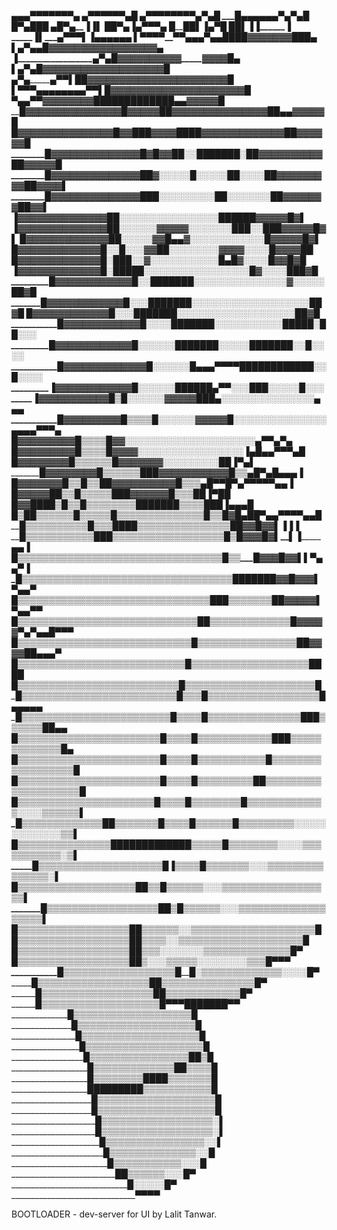 ___________________▄▄▄▀▀▀▀▀▀▀▄
 _______________▄▀▀____▀▀▀▀▄____█
 ___________▄▀▀__▀▀▀▀▀▀▄___▀▄___█
 __________█▄▄▄▄▄▄_______▀▄__▀▄__█
 _________█_________▀▄______█____█_█
 ______▄█_____________▀▄_____▐___▐_▌
 ______██_______________▀▄___▐_▄▀▀▀▄
 ______█________██_______▌__▐▄▀______█
 ______█_________█_______▌__▐▐________▐
 _____▐__________▌_____▄▀▀▀__▌_______▐_____________▄▄▄▄▄▄
 ______▌__________▀▀▀▀________▀▀▄▄▄▀______▄▄████▓▓▓▓▓▓▓███▄
 ______▌____________________________▄▀__▄▄█▓▓▓▓▓▓▓▓▓▓▓▓▓▓▓▓▓▄
 ______▐__________________________▄▀_▄█▓▓▓▓▓▓▓▓▓▓_____▓▓____▓▓█▄
 _______▌______________________▄▀_▄█▓▓▓▓▓▓▓▓▓▓▓____▓▓_▓▓_▓▓__▓▓█
 _____▄▀▄_________________▄▀▀▌██▓▓▓▓▓▓▓▓▓▓▓▓▓__▓▓▓___▓▓_▓▓__▓▓█
 ____▌____▀▀▀▄▄▄▄▄▄▄▄▀▀___▌█▓▓▓▓▓▓▓▓▓▓▓▓▓▓▓__▓________▓▓___▓▓▓█
 _____▀▄_________________▄▀▀▓▓▓▓▓▓▓▓█████████████▄▄_____▓▓__▓▓▓█
 _______█▓▓▓▓▓▓▓▓▓▓▓▓▓▓▓█▓▓▓▓▓██▓▓▓▓▓▓▓▓▓▓▓▓▓▓▓██▄▄___▓▓▓▓▓█
 _______█▓▓▓▓▓▓▓▓▓▓▓▓▓▓▓█▓▓███▓▓▓▓████▓▓▓▓▓▓▓▓▓▓▓▓▓██▓▓▓▓▓▓█
 ________█▓▓▓▓▓▓▓▓▓▓▓▓▓▓█▓█▓▓██░░███████░██▓▓▓▓▓▓▓▓▓▓██▓▓▓▓▓█
 ________█▓▓▓▓▓▓▓▓▓▓▓▓▓▓██▓░░░░░█░░░░░██░░░░██▓▓▓▓▓▓▓▓▓██▓▓▓▓▌
 ________█▓▓▓▓▓▓▓▓▓▓▓▓▓▓███░░░░░░░░____░██░░░░░░░██▓▓▓▓▓▓▓██▓▓▌
 ________▐▓▓▓▓▓▓▓▓▓▓▓▓▓▓██░░░░░░░________░░░░░░░░░██████▓▓▓▓▓█▓▌
 ________▐▓▓▓▓▓▓▓▓▓▓▓▓▓▓██░░░░░░___▓▓▓▓▓░░░░░░░███░░███▓▓▓▓▓█▓▌
 _________█▓▓▓▓▓▓▓▓▓▓▓▓▓██░░░░░___▓▓█▄▄▓░░░░░░░░___░░░░█▓▓▓▓▓█▓▌
 _________█▓▓▓▓▓▓▓▓▓▓▓▓▓█░░█░░░___▓▓██░░░░░░░░▓▓▓▓__░░░░█▓▓▓▓██
 _________█▓▓▓▓▓▓▓▓▓▓▓▓▓█░███░░____▓░░░░░░░░░░░█▄█▓__░░░░█▓▓█▓█
 _________▐▓▓▓▓▓▓▓▓▓▓▓▓▓█░█████░░░░░░░░░░░░░░░░░█▓__░░░░███▓█
 __________█▓▓▓▓▓▓▓▓▓▓▓▓█░░███████░░░░░░░░░░░░░░░▓_░░░░░██▓█
 __________█▓▓▓▓▓▓▓▓▓▓▓▓█░░░███████░░░░░░░░░░░░░░_░░░░░██▓█
 __________█▓▓▓▓▓▓▓▓▓▓▓▓█░░░███████░░░░░░░░░░░░░░░░░░░██▓█
 ___________█▓▓▓▓▓▓▓▓▓▓▓▓█░░░░███████░░░░░░░░░░░█████░██░░░
 ___________█▓▓▓▓▓▓▓▓▓▓▓▓█░░░░░░__███████░░░░░███████░░█░░░░
 ___________█▓▓▓▓▓▓▓▓▓▓▓▓▓█░░░░░░█▄▄▄▀▀▀▀████████████░░█░░░░
 ___________▐▓▓▓▓▓▓▓▓▓▓▓▓█░░░░░░██████▄__▀▀░░░███░░░░░█░░░
 ___________▐▓▓▓▓▓▓▓▓▓▓▓█▒█░░░░░░▓▓▓▓▓███▄░░░░░░░░░░░░░░░______▄▄▄
 ___________█▓▓▓▓▓▓▓▓▓█▒▒▒▒█░░░░░░▓▓▓▓▓█░░░░░░░░░░░░░░░▄▄▄_▄▀▀____▀▄
 __________█▓▓▓▓▓▓▓▓▓█▒▒▒▒█▓▓░░░░░░░░░░░░░░░░░░░░░____▄▀____▀▄_________▀▄
 _________█▓▓▓▓▓▓▓▓▓█▒▒▒▒█▓▓▓▓░░░░░░░░░░░░░░░░░______▐▄________█▄▄▀▀▀▄__█
 ________█▓▓▓▓▓▓▓▓█▒▒▒▒▒▒█▓▓▓▓▓▓▓░░░░░░░░░____________█_█______▐_________▀▄▌
 _______█▓▓▓▓▓▓▓▓█▒▒▒▒▒▒███▓▓▓▓▓▓▓▓▓▓▓█▒▒▄___________█__▀▄____█____▄▄▄____▐
 ______█▓▓▓▓▓▓▓█_______▒▒█▒▒██▓▓▓▓▓▓▓▓▓▓█▒▒▒▄_________█____▀▀█▀▄▀▀▀___▀▀▄▄▐
 _____█▓▓▓▓▓██▒_________▒█▒▒▒▒▒███▓▓▓▓▓▓█▒▒▒██________▐_______▀█_____________█
 ____█▓▓████▒█▒_________▒█▒▒▒▒▒▒▒▒███████▒▒▒▒██_______█_______▐______▄▄▄_____█
 __█▒██▒▒▒▒▒▒█▒▒____▒▒▒█▒▒▒▒▒▒▒▒▒▒▒▒▒▒█▒____▒█▓█__▄█__█______▀▄▄▀▀____▀▀▄▄█
 __█▒▒▒▒▒▒▒▒▒▒█▒▒▒████▒▒▒▒▒▒▒▒▒▒▒▒▒▒▒█_______█▓▓█▓▓▌_▐________▐____________▐
 __█▒▒▒▒▒▒▒▒▒▒▒███▒▒▒▒▒▒▒▒▒▒▒▒▒▒▒▒▒▒█▒_______█▓▓▓█▓▌__▌_______▐_____▄▄____▐
 _█▒▒▒▒▒▒▒▒▒▒▒▒▒▒▒▒▒▒▒▒▒▒▒▒▒▒▒▒▒▒▒▒▒█▒▒_____█▓▓▓█▓▓▌__▌_______▀▄▄▀______▐
 _█▒▒▒▒▒▒▒▒▒▒▒▒▒▒▒▒▒▒▒▒▒▒▒▒▒▒▒▒▒▒▒▒▒▒███████▓▓█▓▓▓▌__▀▄_______________▄▀
 _█▒▒▒▒▒▒▒▒▒▒▒▒▒▒▒▒▒▒▒▒▒▒▒▒▒▒▒▒▒▒▒███▒▒▒▒▒▒▒██▓▓▓▓▓▌___▀▄_________▄▀▀
 █▒▒▒▒▒▒▒▒▒▒▒▒▒▒▒▒▒▒▒▒▒▒▒▒▒▒▒▒▒██▒▒▒▒▒▒▒▒▒▒▒▒▒█▓▓▓▓▓▀▄__▀▄▄█▀▀▀
 █▒▒▒▒▒▒▒▒▒▒▒▒▒▒▒▒▒▒▒▒▒▒▒▒▒▒▒▒█▒▒▒▒▒▒▒▒▒▒▒▒▒▒▒▒██▓▓▓▓██▄▄▄▀
 █▒▒▒▒▒▒▒▒▒▒▒▒▒▒▒▒▒▒▒▒▒▒▒▒▒▒▒█▒▒▒▒▒▒▒▒▒▒▒▒▒▒▒▒▒▒▒████
 █▒▒▒▒▒▒▒▒▒▒▒▒▒▒▒▒▒▒▒▒▒▒▒▒▒▒█▒▒▒▒▒▒▒▒▒▒▒▒▒▒▒▒▒▒▒▒▒█
 _█▒▒▒▒▒▒▒▒▒▒▒▒▒▒▒▒▒▒▒▒▒▒▒▒▒█▒▒▒█▒▒▒▒▒▒▒▒▒▒▒▒▒▒▒▒▒▒█▄▄▄▄▄
 _█▒▒▒▒▒▒▒▒▒▒▒▒▒▒▒▒▒▒▒▒▒▒▒▒█▒▒▒▒█▒▒▒▒▒▒▒▒▒▒▒▒▒▒▒███▒▒▒▒▒▒██▄▄
 __█▒▒▒▒▒▒▒▒▒▒▒▒▒▒▒▒▒▒▒▒▒▒▒█▒▒▒▒█▒▒▒▒▒▒▒▒▒▒▒▒███▒▒▒▒▒▒▒▒▒▒▒▒▒█▄
 __█▒▒▒▒▒▒▒▒▒▒▒▒▒▒▒▒▒▒▒▒▒▒▒█▒▒▒▒█▒▒▒▒▒▒▒▒▒▒▒█▒▒▒▒▒▒▒▒▒▒▒▒▒▒▒▒▒▒█
 __█▒▒▒▒▒▒▒▒▒▒▒▒▒▒▒▒▒▒▒▒▒▒▒█▒▒▒▒█▒▒▒▒▒▒▒▒▒██▒▒▒▒▒▒▒▒▒▒▒▒▒▒▒▒▒▒▒▒█
 ___█▒▒▒▒▒▒▒▒▒▒▒▒▒▒▒▒▒▒▒▒▒▒█▒▒▒▒█▒▒▒▒▒▒▒▒█▒▒▒▒▒▒▒▒▒▒▒▒▒░░░░▒▒▒▒▒▒▌
 ____█▒▒▒▒▒▒▒▒▒▒▒▒▒██▒▒▒▒▒▒▒█▒▒▒▒█▒▒▒▒▒▒█▒▒▒▒▒▒▒▒▒░░░░░░░░░░░░░▒▒▌
 ____█▒▒▒▒▒▒▒▒▒▒▒▒▒▒▒█████████████▒▒▒▒▒█▒▒▒▒▒▒▒▒░░░░▒▒▒▒▒▒▒▒▒▒▒░▒▌
 _____█▒▒▒▒▒▒▒▒▒▒▒▒▒▒▒▒▒▒▒▒█_______▐▒▒▒▒█▒▒▒▒▒▒▒░░░▒▒▒▒▒▒▒▒▒▒▒▒▒▒▒░▌
 ______█▒▒▒▒▒▒▒▒▒▒▒▒▒▒▒▒▒▒▒█________█▒▒█▒▒▒▒▒▒░░░▒▒▒▒▒▒▒▒▒▒▒▒▒▒▒▒▒▒▌
 _______█▒▒▒▒▒▒▒▒▒▒▒▒▒▒▒▒▒▒█________█▒█▒▒▒▒▒▒░░░▒▒▒▒▒▒▒▒▒▒▒▒▒▒▒▒▒▒▒▌
 ________█▒▒▒▒▒▒▒▒▒▒▒▒▒▒▒▒▒▒█________█▒▒▒▒▒▒░░▒▒▒▒▒▒▒▒▒▒▒▒▒▒▒▒▒▒▒▒█
 _________█▒▒▒▒▒▒▒▒▒▒▒▒▒▒▒▒▒▒█________█▒▒▒▒░░▒▒▒▒▒▒▒▒▒▒▒▒▒▒▒▒▒▒▒▒█
 _________█▒▒▒▒▒▒▒▒▒▒▒▒▒▒▒▒▒▒█________█▒▒▒░░░░░░░▒▒▒▒▒▒▒▒▒▒▒▒▒▒█▀
 __________█▒▒▒▒▒▒▒▒▒▒▒▒▒▒▒▒▒▒█_______█▒░░░▒▒▒▒▒░░░░░░░░▒▒▒█▀▀▀
 ___________█▒▒▒▒▒▒▒▒▒▒▒▒▒▒▒▒▒▒█_______█░▒▒▒▒▒▒▒▒▒▒▒▒▒░░░░█▀
 ____________█▒▒▒▒▒▒▒▒▒▒▒▒▒▒▒▒▒▒█_______█▒▒▒▒▒▒▒▒▒▒▒▒▒▒▒█▀
 _____________█▒▒▒▒▒▒▒▒▒▒▒▒▒▒▒▒▒▒█_______█▒▒▒▒▒▒▒▒▒▒▒▒█▀
 _____________█▒▒▒▒▒▒▒▒▒▒▒▒▒▒▒▒▒▒▒█_______▀▀▀███████▀▀
 ______________█▒▒▒▒▒▒▒▒▒▒▒▒▒▒▒▒▒▒▒█
 _______________█▒▒▒▒▒▒▒▒▒▒▒▒▒▒▒▒▒▒▒█
 ________________█▒▒▒▒▒▒▒▒▒▒▒▒▒▒▒▒▒▒▒█
 _________________█▒▒▒▒▒▒▒▒▒▒▒▒▒▒▒▒▒▒▒█
 __________________█▒▒▒▒▒▒▒▒▒▒▒▒▒▒▒▒██▒█
 ___________________█▒▒▒▒▒▒▒▒▒▒▒▒▒██▒▒▒▒█
 ___________________█▒▒▒▒▒▒▒▒████▒▒▒▒▒▒▒█
 ___________________█████████▒▒▒▒▒▒▒▒▒▒▒█
 ____________________█▒▒▒▒▒▒▒▒▒▒▒▒▒▒▒▒▒▒▒█
 ____________________█▒▒▒▒▒▒▒▒▒▒▒▒▒▒▒▒▒▒▒█
 _____________________█▒▒▒▒▒▒▒▒▒▒▒▒▒▒▒▒▒▒░▌
 _____________________█▒▒▒▒▒▒▒▒▒▒▒▒▒▒▒▒▒▒░▌
 ______________________█▒▒▒▒▒▒▒▒▒▒▒▒▒▒▒▒░░▌
 _______________________█▒▒▒▒▒▒▒▒▒▒▒▒▒▒░░█
 ________________________█▒▒▒▒▒▒▒▒▒▒▒░░░█
 __________________________██▒▒▒▒▒▒░░░█▀
 _____________________________█░░░░░█▀
 _______________________________▀▀▀▀
 
 BOOTLOADER - dev-server for UI by Lalit Tanwar.